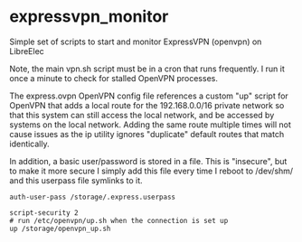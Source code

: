 # expressvpn_monitor
Simple set of scripts to start and monitor ExpressVPN (openvpn) on LibreElec

Note, the main vpn.sh script must be in a cron that runs frequently.  I run it once a minute to check for stalled OpenVPN processes.

The express.ovpn OpenVPN config file references a custom "up" script for OpenVPN that adds a local route for the 192.168.0.0/16 private network so that this system can still access the local network, and be accessed by systems on the local network.  Adding the same route multiple times will not cause issues as the ip utility ignores "duplicate" default routes that match identically.

In addition, a basic user/password is stored in a file.  This is "insecure", but to make it more secure I simply add this file every time I reboot to /dev/shm/ and this userpass file symlinks to it.

```
auth-user-pass /storage/.express.userpass

script-security 2
# run /etc/openvpn/up.sh when the connection is set up
up /storage/openvpn_up.sh
```
